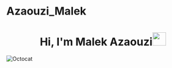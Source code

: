 # Azaouzi_Malek
<h1 align="center"><b>Hi, I'm Malek Azaouzi</b><img src="https://media.giphy.com/media/hvRJCLFzcasrR4ia7z/giphy.gif" width="35"></h1>

![Octocat](C:\Users\MalekAZAOUZI\Downloads\octocat-1696257669871)
